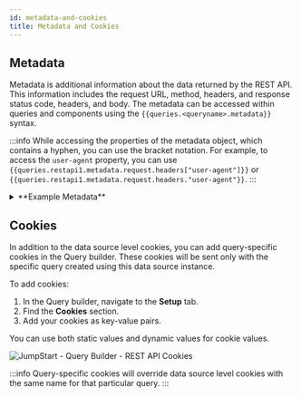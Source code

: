 ```yaml
---
id: metadata-and-cookies
title: Metadata and Cookies
---
```


## Metadata

Metadata is additional information about the data returned by the REST API. This information includes the request URL, method, headers, and response status code, headers, and body. The metadata can be accessed within queries and components using the `{{queries.<queryname>.metadata}}` syntax.

:::info
While accessing the properties of the metadata object, which contains a hyphen, you can use the bracket notation. For example, to access the `user-agent` property, you can use `{{queries.restapi1.metadata.request.headers["user-agent"]}}` or `{{queries.restapi1.metadata.request.headers."user-agent"}}`.
:::

<details>
<summary>**Example Metadata**</summary>

```json
{
  "request": {
    "url": "https://dummyjson.com/users",
    "method": "GET",
    "headers": {
      "user-agent": "got (https://github.com/sindresorhus/got)",
      "tj-x-forwarded-for": "103.171.99.41",
      "accept-encoding": "gzip, deflate, br"
    },
    "params": {}
  },
  "response": {
    "statusCode": 200,
    "headers": {
      "server": "[REDACTED]",
      "report-to": "{"group":"heroku-nel","max_age":3600,"endpoints":[{"url":"https://nel.heroku.com/reports?ts=1726207652&sid=e11707d5-02a7-43ef-b45e-2cf4d2036f7d&s=1ICCahr5yl4s1cOLwZ5JI7Le2a5Hp57L8DugEP6oEZQ%3D"}]}",
      "reporting-endpoints": "heroku-nel=https://nel.heroku.com/reports?ts=1726207652&sid=e11707d5-02a7-43ef-b45e-2cf4d2036f7d&s=1ICCahr5yl4s1cOLwZ5JI7Le2a5Hp57L8DugEP6oEZQ%3D",
      "nel": "{"report_to":"heroku-nel","max_age":3600,"success_fraction":0.005,"failure_fraction":0.05,"response_headers":["Via"]}",
      "connection": "close",
      "access-control-allow-origin": "*",
      "x-dns-prefetch-control": "off",
      "x-frame-options": "SAMEORIGIN",
      "strict-transport-security": "max-age=15552000; includeSubDomains",
      "x-download-options": "noopen",
      "x-content-type-options": "nosniff",
      "x-xss-protection": "1; mode=block",
      "x-ratelimit-limit": "100",
      "x-ratelimit-remaining": "99",
      "date": "Fri, 13 Sep 2024 06:07:32 GMT",
      "x-ratelimit-reset": "1726207656",
      "content-type": "application/json; charset=utf-8",
      "etag": "W/"7d39-+rQ7kyHBCLIn9tjTeKVf4oegWkQ"",
      "vary": "Accept-Encoding",
      "content-encoding": "gzip",
      "transfer-encoding": "chunked",
      "via": "1.1 vegur"
    }
  }
}
```
</details>

## Cookies

In addition to the data source level cookies, you can add query-specific cookies in the Query builder. These cookies will be sent only with the specific query created using this data source instance.

To add cookies:

1. In the Query builder, navigate to the **Setup** tab.
2. Find the **Cookies** section.
3. Add your cookies as key-value pairs.

You can use both static values and dynamic values for cookie values.

<div style={{textAlign: 'center'}}>
<img className="screenshot-full" src="/img/datasource-reference/rest-api/query-cookies.png" alt="JumpStart - Query Builder - REST API Cookies" />
</div>

:::info
Query-specific cookies will override data source level cookies with the same name for that particular query.
:::